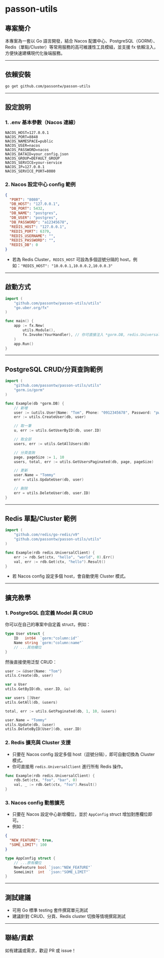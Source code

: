 # passon-utils

## 專案簡介

本專案為一套以 Go 語言開發，結合 Nacos 配置中心、PostgreSQL（GORM）、Redis（單點/Cluster）等常用服務的高可維護性工具模組，並支援 fx 依賴注入，方便快速建構現代化後端服務。

---

## 依賴安裝

```bash
go get github.com/passontw/passon-utils
```

---

## 設定說明

### 1. .env 基本參數（Nacos 連線）

```
NACOS_HOST=127.0.0.1
NACOS_PORT=8848
NACOS_NAMESPACE=public
NACOS_USER=nacos
NACOS_PASSWORD=nacos
NACOS_DATAID=your_config.json
NACOS_GROUP=DEFAULT_GROUP
NACOS_SERVICE=your-service
NACOS_IP=127.0.0.1
NACOS_SERVICE_PORT=8080
```

### 2. Nacos 設定中心 config 範例

```json
{
  "PORT": "8080",
  "DB_HOST": "127.0.0.1",
  "DB_PORT": 5432,
  "DB_NAME": "postgres",
  "DB_USER": "postgres",
  "DB_PASSWORD": "a12345678",
  "REDIS_HOST": "127.0.0.1",
  "REDIS_PORT": 6379,
  "REDIS_USERNAME": "",
  "REDIS_PASSWORD": "",
  "REDIS_DB": 0
}
```
- 若為 Redis Cluster，`REDIS_HOST` 可設為多個逗號分隔的 host，例如：`"REDIS_HOST": "10.0.0.1,10.0.0.2,10.0.0.3"`

---

## 啟動方式

```go
import (
    "github.com/passontw/passon-utils/utils"
    "go.uber.org/fx"
)

func main() {
    app := fx.New(
        utils.Module(),
        fx.Invoke(YourHandler), // 你可直接注入 *gorm.DB, redis.UniversalClient, utils.AppConfig
    )
    app.Run()
}
```

---

## PostgreSQL CRUD/分頁查詢範例

```go
import (
    "github.com/passontw/passon-utils/utils"
    "gorm.io/gorm"
)

func Example(db *gorm.DB) {
    // 新增
    user := &utils.User{Name: "Tom", Phone: "0912345678", Password: "pw"}
    err := utils.CreateUser(db, user)

    // 取一筆
    u, err := utils.GetUserByID(db, user.ID)

    // 取全部
    users, err := utils.GetAllUsers(db)

    // 分頁查詢
    page, pageSize := 1, 10
    users, total, err := utils.GetUsersPaginated(db, page, pageSize)

    // 更新
    user.Name = "Tommy"
    err = utils.UpdateUser(db, user)

    // 刪除
    err = utils.DeleteUser(db, user.ID)
}
```

---

## Redis 單點/Cluster 範例

```go
import (
    "github.com/redis/go-redis/v9"
    "github.com/passontw/passon-utils/utils"
)

func Example(rdb redis.UniversalClient) {
    err := rdb.Set(ctx, "hello", "world", 0).Err()
    val, err := rdb.Get(ctx, "hello").Result()
}
```
- 若 Nacos config 設定多個 host，會自動使用 Cluster 模式。

---

## 擴充教學

### 1. PostgreSQL 自定義 Model 與 CRUD

你可以在自己的專案中自定義 struct，例如：

```go
type User struct {
    ID   int64  `gorm:"column:id"`
    Name string `gorm:"column:name"`
    // ...其他欄位
}
```

然後直接使用泛型 CRUD：

```go
user := &User{Name: "Tom"}
utils.Create(db, user)

var u User
utils.GetByID(db, user.ID, &u)

var users []User
utils.GetAll(db, &users)

total, err := utils.GetPaginated(db, 1, 10, &users)

user.Name = "Tommy"
utils.Update(db, &user)
utils.DeleteByID[User](db, user.ID)
```

### 2. Redis 擴充與 Cluster 支援

- 只要在 Nacos config 設定多個 host（逗號分隔），即可自動切換為 Cluster 模式。
- 你可直接用 `redis.UniversalClient` 進行所有 Redis 操作。

```go
func Example(rdb redis.UniversalClient) {
    rdb.Set(ctx, "foo", "bar", 0)
    val, _ := rdb.Get(ctx, "foo").Result()
}
```

### 3. Nacos config 動態擴充

- 只要在 Nacos 設定中心新增欄位，並於 `AppConfig` struct 增加對應欄位即可。
- 例如：
```json
{
  "NEW_FEATURE": true,
  "SOME_LIMIT": 100
}
```

```go
type AppConfig struct {
    // ...原有欄位
    NewFeature bool `json:"NEW_FEATURE"`
    SomeLimit  int  `json:"SOME_LIMIT"`
}
```

---

## 測試建議

- 可用 Go 標準 testing 套件撰寫單元測試
- 建議針對 CRUD、分頁、Redis cluster 切換等情境撰寫測試

---

## 聯絡/貢獻

如有建議或需求，歡迎 PR 或 issue！ 